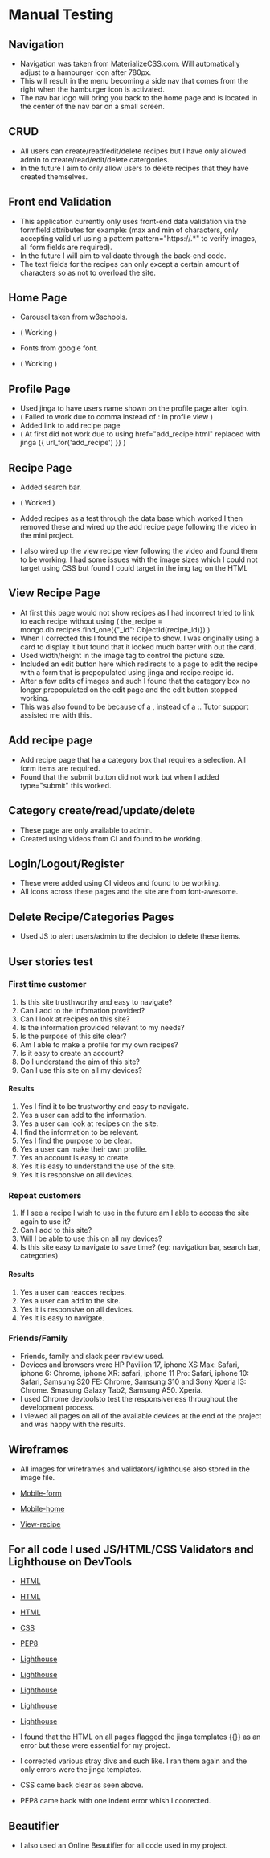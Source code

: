 # Manual Testing

## Navigation

- Navigation was taken from MaterializeCSS.com. Will automatically adjust to a hamburger icon after 780px.
- This will result in the menu becoming a side nav that comes from the right when the hamburger icon is activated.
- The nav bar logo will bring you back to the home page and is located in the center of the nav bar on a small screen.

## CRUD

- All users can create/read/edit/delete recipes but I have only allowed admin to create/read/edit/delete catergories.
- In the future I aim to only allow users to delete recipes that they have created themselves.

## Front end Validation

- This application currently only uses front-end data validation via the formfield attributes for example:
(max and min of characters, only accepting valid url using a pattern pattern="https://.*" to verify images, all form fields are required).
- In the future I will aim to validaate through the back-end code.
- The text fields for the recipes can only except a certain amount of characters so as not to overload the site.

## Home Page

- Carousel taken from w3schools.
- ( Working )

- Fonts from google font.
- ( Working )

## Profile Page

- Used jinga to have users name shown on the profile page after login. 
- (  Failed to work due to comma instead of : in profile view )
- Added link to add recipe page
- (  At first did not work due to using href="add_recipe.html" replaced with jinga {{ url_for('add_recipe') }} )

## Recipe Page

- Added search bar. 
- (  Worked )

- Added recipes as a test through the data base which worked I then removed these and wired up the add recipe
 page following the video in the mini project. 
- I also wired up the view recipe view following the video and found them to be working.
 I had some issues with the image sizes which I could not target using CSS but found I could target in the img tag on the HTML

## View Recipe Page

- At first this page would not show recipes as I had incorrect tried to link to each recipe without using 
(  the_recipe = mongo.db.recipes.find_one({"_id": ObjectId(recipe_id)})   )
- When I corrected this I found the recipe to show. I was originally using a card to display it but found that it looked much batter with out the card.
- Used width/height in the image tag to control the picture size.
- Included an edit button here which redirects to a page to edit the recipe with a form that is prepopulated using jinga and recipe.recipe id.
- After a few edits of images and such I found that the category box no longer prepopulated on the edit page and the edit button stopped working.
- This was also found to be because of a , instead of a :. Tutor support assisted me with this.

## Add recipe page

- Add recipe page that ha a category box that requires a selection. All form items are required.
- Found that the submit button did not work but when I added type="submit" this worked.

## Category create/read/update/delete
- These page are only available to admin.
- Created using videos from CI and found to be working.

## Login/Logout/Register
 
- These were added using CI videos and found to be working.
- All icons across these pages and the site are from font-awesome.

## Delete Recipe/Categories Pages

- Used JS to alert users/admin to the decision to delete these items.

## User stories test

### First time customer

1. Is this site trusthworthy and easy to navigate?
1. Can I add to the infomation provided?
1. Can I look at recipes on this site?
1. Is the information provided relevant to my needs?
1. Is the purpose of this site clear?
1. Am I able to make a profile for my own recipes?
1. Is it easy to create an account?
1. Do I understand the aim of this site?
1. Can I use this site on all my devices?

 #### Results

1. Yes I find it to be trustworthy and easy to navigate.
1. Yes a user can add to the information.
1. Yes a user can look at recipes on the site.
1. I find the information to be relevant.
1. Yes I find the purpose to be clear.
1. Yes a user can make their own profile.
1. Yes an account is easy to create.
1. Yes it is easy to understand the use of the site.
1. Yes it is responsive on all devices.

### Repeat customers

1. If I see a recipe I wish to use in the future 
am I able to access the site again to use it?
1. Can I add to this site?
1. Will I be able to use this on all my devices?
1. Is this site easy to navigate to save time?
(eg: navigation bar, search bar, categories)

 #### Results

1. Yes a user can reacces recipes.
1. Yes a user can add to the site.
1. Yes it is responsive on all devices.
1. Yes it is easy to navigate.


### Friends/Family

- Friends, family and slack peer review used.
-  Devices and browsers were HP Pavilion 17, iphone XS Max: Safari, iphone 6: Chrome, iphone XR: safari, iphone 11 Pro: Safari, 
iphone 10: Safari, Samsung S20 FE: Chrome, Samsung S10 and Sony Xperia I3: Chrome. Smasung Galaxy Tab2, Samsung A50. Xperia.
- I used Chrome devtoolsto test the responsiveness throughout the development process.
- I viewed all pages on all of the available devices at the end of the project and was happy with the results.

## Wireframes

- All images for wireframes and validators/lighthouse also stored in the image file.

- [Mobile-form](/static/images/mobile-form.png)
- [Mobile-home](/static/images/mobile-home-page.png)
- [View-recipe](/static/images/view-recipe.png)

## For all code I used JS/HTML/CSS Validators and Lighthouse on DevTools

- [HTML](/static/images/TESTING.md.images/Screenshot(114).png)
- [HTML](/static/images/TESTING.md.images/screenshot(115).png)
- [HTML](/static/images/TESTING.md.images/screenshot(116).png)
- [CSS](/static/images/TESTING.md.images/screenshot(117).png)
- [PEP8](/static/images/TESTING.md.images/screenshot(126).png)
- [Lighthouse](/static/images/TESTING.md.images/screenshot(121).png)
- [Lighthouse](/static/images/TESTING.md.images/screenshot(122).png)
- [Lighthouse](/static/images/TESTING.md.images/screenshot(123).png)
- [Lighthouse](/static/images/TESTING.md.images/screenshot(124).png)
- [Lighthouse](/static/images/TESTING.md.images/screenshot(115).png)

- I found that the HTML on all pages flagged the jinga templates {{}} as an error but these were essential for my project.
- I corrected various stray divs and such like. I ran them again and the only errors were the jinga templates.
- CSS came back clear as seen above.
- PEP8 came back with one indent error whish I coorected.

## Beautifier

- I also used an Online Beautifier for all code used in my project.



